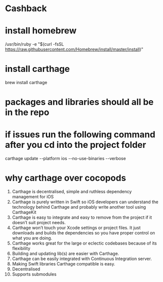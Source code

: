 # Cashback
# install homebrew

/usr/bin/ruby -e "$(curl -fsSL https://raw.githubusercontent.com/Homebrew/install/master/install)"


# install carthage
brew install carthage

# packages and libraries should all be in the repo
# if issues run the following command after you cd into the project folder

carthage update --platform ios --no-use-binaries --verbose


# why carthage over cocopods
1. Carthage is decentralised, simple and ruthless dependency management for iOS
2. Carthage is purely written in Swift so iOS developers can understand the technology behind Carthage and probably write another tool using CarthageKit
3. Carthage is easy to integrate and easy to remove from the project if it doesn’t suit project needs.
4. Carthage won’t touch your Xcode settings or project files. It just downloads and builds the dependencies so you have proper control on what you are doing.
5. Carthage works great for the large or eclectic codebases because of its flexibility
6. Building and updating lib(s) are easier with Carthage.
7. Carthage can be easily integrated with Continuous Integration server.
8. Making Swift libraries Carthage compatible is easy.
9. Decentralised
10. Supports submodules

